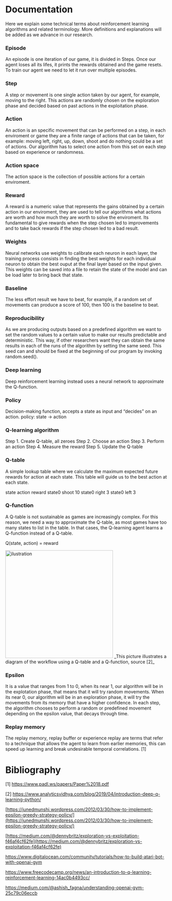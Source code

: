 # Documentation
Here we explain some technical terms about reinforcement learning algorithms and related terminology.
More definitions and explanations will be added as we advance in our research.

### Episode
An episode is one iteration of our game, it is divided in Steps. Once our agent loses all its lifes, it prints the rewards obtained and the game resets. To train our agent we need to let it run over multiple episodes.

### Step
A step or movement is one single action taken by our agent, for example, moving to the right. This actions are randomly chosen on the exploration phase and decided based on past actions in the exploitation phase.

### Action
An action is an specific movement that can be performed on a step, in each enviroment or game they are a finite range of actions that can be taken, for example: moving left, right, up, down, shoot and do nothing could be a set of actions. Our algorithm has to select one action from this set on each step based on experience or randomness.

### Action space
The action space is the collection of possible actions for a certain enviroment.

### Reward
A reward is a numeric value that represents the gains obtained by a certain action in our enviroment, they are used to tell our algorithms what actions are worth and how much they are worth to solve the enviroment. Its fundamental to give rewards when the step chosen led to improvements and to take back rewards if the step chosen led to a bad result. 

### Weights
Neural networks use weights to calibrate each neuron in each layer, the training process consists in finding the best weights for each individual neuron to obtain the best ouput at the final layer based on the input given.
This weights can be saved into a file to retain the state of the model and can be load later to bring back that state.

### Baseline
The less effort result we have to beat, for example, if a random set of movements can produce a score of 100, then 100 is the baseline to beat.

### Reproducibility
As we are producing outputs based on a predefined algorithm we want to set the random values to a certain value to make our results predictable and deterministic. This way, if other researchers want they can obtain the same results in each of the runs of the algorithm by setting the same seed.
This seed can and should be fixed at the beginning of our program by invoking random.seed(<number>).

### Deep learning
Deep reinforcement learning instead uses a neural network to approximate the Q-function.

### Policy
Decision-making function, accepts a state as input and “decides” on an action.
policy: state -> action

### Q-learning algorithm
Step 1. Create Q-table, all zeroes
Step 2. Choose an action
Step 3. Perform an action
Step 4. Measure the reward
Step 5. Update the Q-table

### Q-table
A simple lookup table where we calculate the maximum expected future rewards for action at each state.
This table will guide us to the best action at each state.

state	action	reward
state0	shoot	10
state0	right	3
state0	left	3

### Q-function
A Q-table is not sustainable as games are increasingly complex. For this reason, we need a way to approximate the Q-table, as most games have too many states to list in the table. In that cases, the Q-learning agent learns a Q-function instead of a Q-table.

Q(state, action) = reward

<img width="335" alt="ilustration" src="https://s3-ap-south-1.amazonaws.com/av-blog-media/wp-content/uploads/2019/04/Screenshot-2019-04-16-at-5.46.01-PM-670x440.png">
_This picture illustrates a diagram of the workflow using a Q-table and a Q-function, source [2]_

### Epsilon
It is a value that ranges from 1 to 0, when its near 1, our algorithm will be in the explotation phase, that means that it will try random movements. When its near 0, our algorithm will be in an exploration phase, it will try the movements from its memory that have a higher confidence. In each step, the algorithm chooses to perform a random or predefined movement depending on the epsilon value, that decays through time. 

### Replay memory
The replay memory, replay buffer or experience replay are terms that refer to a technique that allows the agent to learn from earlier
memories, this can speed up learning and break undesirable temporal correlations. [1]

# Bibliography
[1] https://www.padl.ws/papers/Paper%2018.pdf

[2] https://www.analyticsvidhya.com/blog/2019/04/introduction-deep-q-learning-python/

[https://junedmunshi.wordpress.com/2012/03/30/how-to-implement-epsilon-greedy-strategy-policy/](https://junedmunshi.wordpress.com/2012/03/30/how-to-implement-epsilon-greedy-strategy-policy/)

[https://medium.com/@dennybritz/exploration-vs-exploitation-f46af4cf62fe](https://medium.com/@dennybritz/exploration-vs-exploitation-f46af4cf62fe)

https://www.digitalocean.com/community/tutorials/how-to-build-atari-bot-with-openai-gym

https://www.freecodecamp.org/news/an-introduction-to-q-learning-reinforcement-learning-14ac0b4493cc/

https://medium.com/@ashish_fagna/understanding-openai-gym-25c79c06eccb

